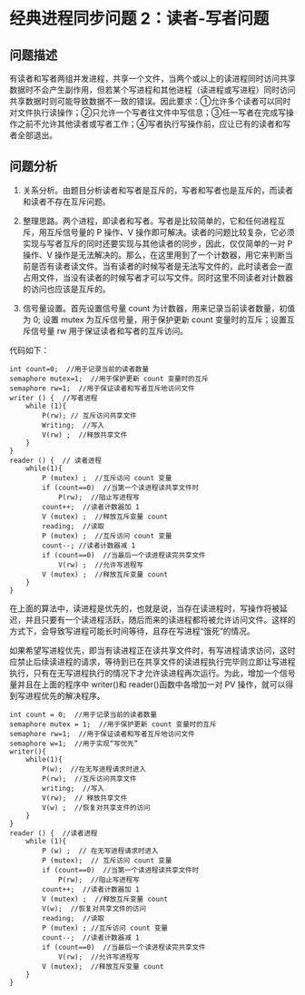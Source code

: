 # 经典进程同步问题 2：读者-写者问题

## 问题描述

有读者和写者两组并发进程，共享一个文件，当两个或以上的读进程同时访问共享数据时不会产生副作用，但若某个写进程和其他进程（读进程或写进程）同时访问共享数据时则可能导致数据不一致的错误。因此要求：①允许多个读者可以同时对文件执行读操作；②只允许一个写者往文件中写信息；③任一写者在完成写操作之前不允许其他读者或写者工作；④写者执行写操作前，应让已有的读者和写者全部退出。

## 问题分析

1) 关系分析。由题目分析读者和写者是互斥的，写者和写者也是互斥的，而读者和读者不存在互斥问题。

2) 整理思路。两个进程，即读者和写者。写者是比较简单的，它和任何进程互斥，用互斥信号量的 P 操作、V 操作即可解决。读者的问题比较复杂，它必须实现与写者互斥的同时还要实现与其他读者的同步，因此，仅仅简单的一对 P 操作、V 操作是无法解决的。那么，在这里用到了一个计数器，用它来判断当前是否有读者读文件。当有读者的时候写者是无法写文件的，此时读者会一直占用文件，当没有读者的时候写者才可以写文件。同时这里不同读者对计数器的访问也应该是互斥的。

3) 信号量设置。首先设置信号量 count 为计数器，用来记录当前读者数量，初值为 0; 设置 mutex 为互斥信号量，用于保护更新 count 变量时的互斥；设置互斥信号量 rw 用于保证读者和写者的互斥访问。

代码如下：

```
int count=0;  //用于记录当前的读者数量
semaphore mutex=1;  //用于保护更新 count 变量时的互斥
semaphore rw=1;  //用于保证读者和写者互斥地访问文件
writer () {  //写者进程
    while (1){
        P(rw); // 互斥访问共享文件
        Writing;  //写入
        V(rw) ;  //释放共享文件
    }
}
reader () {  // 读者进程
    while(1){
        P (mutex) ;  //互斥访问 count 变量
        if (count==0)  //当第一个读进程读共享文件时
            P(rw);  //阻止写进程写
        count++;  //读者计数器加 1
        V (mutex) ;  //释放互斥变量 count
        reading;  //读取
        P (mutex) ;  //互斥访问 count 变量
        count--; //读者计数器减 1
        if (count==0)  //当最后一个读进程读完共享文件
            V(rw) ;  //允许写进程写
        V (mutex) ;  //释放互斥变量 count
    }
}
```

在上面的算法中，读进程是优先的，也就是说，当存在读进程时，写操作将被延迟，并且只要有一个读进程活跃，随后而来的读进程都将被允许访问文件。这样的方式下，会导致写进程可能长时间等待，且存在写进程“饿死”的情况。

如果希望写进程优先，即当有读进程正在读共享文件时，有写进程请求访问，这时应禁止后续读进程的请求，等待到已在共享文件的读进程执行完毕则立即让写进程执行，只有在无写进程执行的情况下才允许读进程再次运行。为此，增加一个信号量并且在上面的程序中 writer()和 reader()函数中各增加一对 PV 操作，就可以得到写进程优先的解决程序。

```
int count = 0;  //用于记录当前的读者数量
semaphore mutex = 1;  //用于保护更新 count 变量时的互斥
semaphore rw=1;  //用于保证读者和写者互斥地访问文件
semaphore w=1;  //用于实现“写优先”
writer(){
    while(1){
        P(w);  //在无写进程请求时进入
        P(rw);  //互斥访问共享文件
        writing;  //写入
        V(rw);  // 释放共享文件
        V(w) ;  //恢复对共享支件的访问
    }
}
reader () {  //读者进程
    while (1){
        P (w) ;  // 在无写进程请求时进入
        P (mutex);  // 互斥访问 count 变量
        if (count==0)  //当第一个读进程读共享文件时
            P(rw);  //阻止写进程写
        count++;  //读者计数器加 1
        V (mutex) ;  //释放互斥变量 count
        V(w);  //恢复对共享文件的访问
        reading;  //读取
        P (mutex) ; //互斥访问 count 变量
        count--;  //读者计数器减 1
        if (count==0)  //当最后一个读进程读完共享文件
            V(rw);  //允许写进程写
        V (mutex);  //释放互斥变量 count
    }
}
```